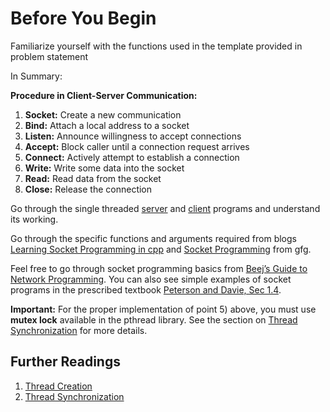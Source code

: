 # Before You Begin

Familiarize yourself with the functions used in the template provided in problem statement


In Summary:

**Procedure in Client-Server Communication:**
1. **Socket:** Create a new communication
2. **Bind:** Attach a local address to a socket
3. **Listen:** Announce willingness to accept connections
4. **Accept:** Block caller until a connection request arrives
5. **Connect:** Actively attempt to establish a connection
6. **Write:** Write some data into the socket
7. **Read:** Read data from the socket
8. **Close:** Release the connection

Go through the single threaded [server](https://www.cse.iitb.ac.in/~mythili/os/labs/lab-kvserver/simple-server.c) and [client](https://www.cse.iitb.ac.in/~mythili/os/labs/lab-kvserver/simple-client.c) programs and understand its working.


Go through the specific functions and arguments required from blogs [Learning Socket Programming in cpp](https://www.codingninjas.com/blog/2020/07/06/learning-socket-programming-in-c/) and [Socket Programming](https://www.geeksforgeeks.org/socket-programming-cc/) from gfg.


Feel free to go through socket programming basics from [Beej’s Guide to Network Programming](https://beej.us/guide/bgnet/html/). You can also see simple examples of socket programs in the prescribed textbook [Peterson and Davie, Sec 1.4](https://book.systemsapproach.org/foundation/software.html?highlight=socket#application-programming-interface-sockets).


**Important:** For the proper implementation of point 5) above, you must use **mutex lock** available in the pthread library. See the section on [Thread Synchronization](Thread_Synchronization/README.md) for more details.

## Further Readings

1. [Thread Creation](Thread_Creation/README.md)
2. [Thread Synchronization](Thread_Synchronization/README.md)



